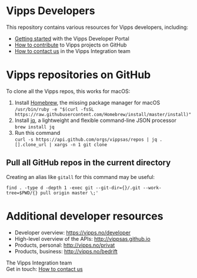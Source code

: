 # Vipps Developers

This repository contains various resources for Vipps developers, including:

* [Getting started](vipps-developer-portal-getting-started.md) with the Vipps Developer Portal
* [How to contribute](contribute.md) to Vipps projects on GitHub
* [How to contact us](contact.md) in the Vipps Integration team

# Vipps repositories on GitHub

To clone all the Vipps repos, this works for macOS:

1. Install [Homebrew](https://brew.sh), the missing package manager for macOS  
        ```
/usr/bin/ruby -e "$(curl -fsSL https://raw.githubusercontent.com/Homebrew/install/master/install)"
        ```
2. Install [jq](https://stedolan.github.io/jq/), a lightweight and flexible command-line JSON processor  
        ```
brew install jq
       ```
3. Run this command  
        ```
curl -s https://api.github.com/orgs/vippsas/repos | jq .[].clone_url | xargs -n 1 git clone
        ```

## Pull all GitHub repos in the current directory

Creating an alias like `gitall` for this command may be useful:

```find . -type d -depth 1 -exec git --git-dir={}/.git --work-tree=$PWD/{} pull origin master \;'```

# Additional developer resources

* Developer overview: https://vipps.no/developer
* High-level overview of the APIs: http://vippsas.github.io
* Products, personal: http://vipps.no/privat
* Products, business: http://vipps.no/bedrift

The Vipps Integration team  
Get in touch: [How to contact us](contact.md)
